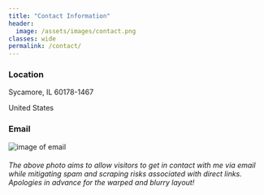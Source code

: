```yaml
---
title: "Contact Information"
header:
  image: /assets/images/contact.png
classes: wide
permalink: /contact/
---
```



### Location

Sycamore, IL 60178-1467 

United States

### Email  
![image of email]({{site.baseurl}}/assets/images/EMAIL.png)



###### *The above photo aims to allow visitors to get in contact with me via email while mitigating spam and scraping risks associated with direct links. Apologies in advance for the warped and blurry layout!*


